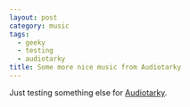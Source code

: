 ```yaml
---
layout: post
category: music
tags:
  - geeky
  - testing
  - audiotarky
title: Some more nice music from Audiotarky
---
```

Just testing something else for [Audiotarky](https://www.audiotarky.com/$).

<script src="https://www.audiotarky.com/$/embed.js" size="large" url="https://www.audiotarky.com/$/artists/tiger-mendoza/tmsk8-the-mixtape/"></script>